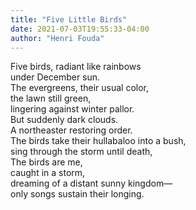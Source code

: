 ```yaml
---
title: "Five Little Birds"
date: 2021-07-03T19:55:33-04:00
author: "Henri Fouda"
---
```


Five birds, radiant like rainbows\
under December sun.\
The evergreens, their usual color,\
the lawn still green,\
lingering against winter pallor.\
But suddenly dark clouds. \
A northeaster restoring order.\
The birds take their hullabaloo into a bush,\
sing through the storm until death,\
The birds are me,\
caught in a storm,\
dreaming of a distant sunny kingdom—\
only songs sustain their longing.

